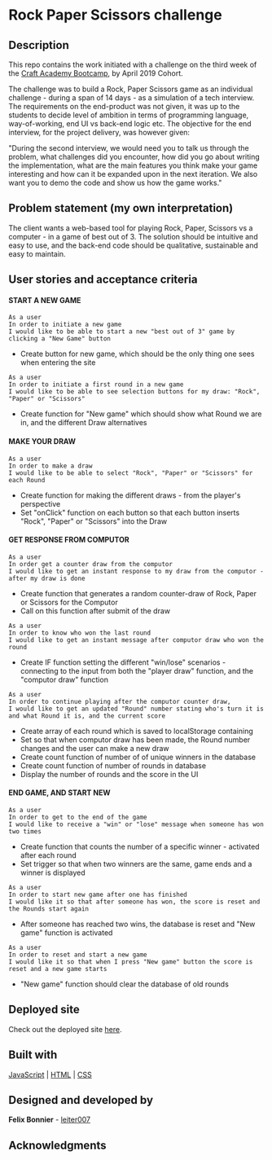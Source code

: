 # Rock Paper Scissors challenge

## Description
This repo contains the work initiated with a challenge on the third week of the [Craft Academy Bootcamp](https://craftacademy.se/english/curriculum/), by April 2019 Cohort.

The challenge was to build a Rock, Paper Scissors game as an individual challenge - during a span of 14 days - as a simulation of a tech interview. The requirements on the end-product was not given, it was up to the students to decide level of ambition in terms of programming language, way-of-working, end UI vs back-end logic etc. The objective for the end interview, for the project delivery, was however given:

"During the second interview, we would need you to talk us through the problem, what challenges did you encounter, how did you go about writing the implementation, what are the main features you think make your game interesting and how can it be expanded upon in the next iteration. We also want you to demo the code and show us how the game works."

## Problem statement (my own interpretation)
The client wants a web-based tool for playing Rock, Paper, Scissors vs a computer - in a game of best out of 3. The solution should be intuitive and easy to use, and the back-end code should be qualitative, sustainable and easy to maintain.

## User stories and acceptance criteria

#### START A NEW GAME
````
As a user
In order to initiate a new game
I would like to be able to start a new "best out of 3" game by clicking a "New Game" button
````
* Create button for new game, which should be the only thing one sees when entering the site

````
As a user
In order to initiate a first round in a new game
I would like to be able to see selection buttons for my draw: "Rock", "Paper" or "Scissors"
````
* Create function for "New game" which should show what Round we are in, and the different Draw alternatives

#### MAKE YOUR DRAW
````
As a user
In order to make a draw
I would like to be able to select "Rock", "Paper" or "Scissors" for each Round
````
* Create function for making the different draws - from the player's perspective
* Set "onClick" function on each button so that each button inserts "Rock", "Paper" or "Scissors" into the Draw

#### GET RESPONSE FROM COMPUTOR
````
As a user
In order get a counter draw from the computor
I would like to get an instant response to my draw from the computor - after my draw is done
````
* Create function that generates a random counter-draw of Rock, Paper or Scissors for the Computor
* Call on this function after submit of the draw 

````
As a user
In order to know who won the last round
I would like to get an instant message after computor draw who won the round
````
* Create IF function setting the different "win/lose" scenarios - connecting to the input from both the "player draw" function, and the "computor draw" function

````
As a user
In order to continue playing after the computor counter draw,
I would like to get an updated "Round" number stating who's turn it is and what Round it is, and the current score
````
* Create array of each round which is saved to localStorage containing 
* Set so that when computor draw has been made, the Round number changes and the user can make a new draw
* Create count function of number of of unique winners in the database
* Create count function of number of rounds in database
* Display the number of rounds and the score in the UI


#### END GAME, AND START NEW
````
As a user
In order to get to the end of the game
I would like to receive a "win" or "lose" message when someone has won two times
````
* Create function that counts the number of a specific winner - activated after each round
* Set trigger so that when two winners are the same, game ends and a winner is displayed

````
As a user
In order to start new game after one has finished
I would like it so that after someone has won, the score is reset and the Rounds start again
````
* After someone has reached two wins, the database is reset and "New game" function is activated

````
As a user
In order to reset and start a new game 
I would like it so that when I press "New game" button the score is reset and a new game starts
````
* "New game" function should clear the database of old rounds


## Deployed site
Check out the deployed site [here]().

## Built with
[JavaScript](https://developer.mozilla.org/en-US/docs/Web/JavaScript) |
[HTML](https://developer.mozilla.org/en-US/docs/Web/HTML) |
[CSS](https://developer.mozilla.org/en-US/docs/Web/CSS)

## Designed and developed by
**Felix Bonnier** - [leiter007](https://github.com/leiter007)

## Acknowledgments

